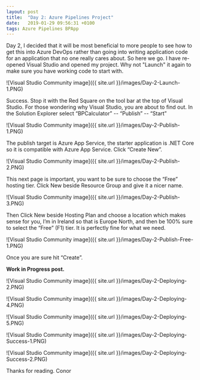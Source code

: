 ```yaml
---
layout: post
title:  "Day 2: Azure Pipelines Project"
date:   2019-01-29 09:56:31 +0100
tags: Azure Pipelines BPApp
---
```


Day 2, I decided that it will be most beneficial to more people to see how to get this into Azure DevOps rather than going into writing application code for an application that no one really cares about. So here we go. I have re-opened Visual Studio and opened my project. Why not "Launch" it again to make sure you have working code to start with.

![Visual Studio Community image]({{ site.url }}/images/Day-2-Launch-1.PNG)

Success. Stop it with the Red Square on the tool bar at the top of Visual Studio. For those wondering why Visual Studio, you are about to find out. In the Solution Explorer select “BPCalculator” -- “Publish” -- “Start”

![Visual Studio Community image]({{ site.url }}/images/Day-2-Publish-1.PNG)

The publish target is Azure App Service, the starter application is .NET Core so it is compatible with Azure App Service. Click “Create New”.

![Visual Studio Community image]({{ site.url }}/images/Day-2-Publish-2.PNG)

This next page is important, you want to be sure to choose the “Free” hosting tier. Click New beside Resource Group and give it a nicer name.

![Visual Studio Community image]({{ site.url }}/images/Day-2-Publish-3.PNG)

Then Click New beside Hosting Plan and choose a location which makes sense for you, I’m in Ireland so that is Europe North, and then be 100% sure to select the “Free” (F1) tier. It is perfectly fine for what we need.

![Visual Studio Community image]({{ site.url }}/images/Day-2-Publish-Free-1.PNG)

Once you are sure hit “Create”.

**Work in Progress post.**

![Visual Studio Community image]({{ site.url }}/images/Day-2-Deploying-2.PNG)

![Visual Studio Community image]({{ site.url }}/images/Day-2-Deploying-4.PNG)

![Visual Studio Community image]({{ site.url }}/images/Day-2-Deploying-5.PNG)

![Visual Studio Community image]({{ site.url }}/images/Day-2-Deploying-Success-1.PNG)

![Visual Studio Community image]({{ site.url }}/images/Day-2-Deploying-Success-2.PNG)

Thanks for reading.
Conor